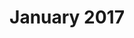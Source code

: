 ---
title: January 2017
showTitle: true
showOnHomepage: true
image: /img/drawings/smolcat.jpg
materials: pencil, blending stump, colored pencils
description:
---